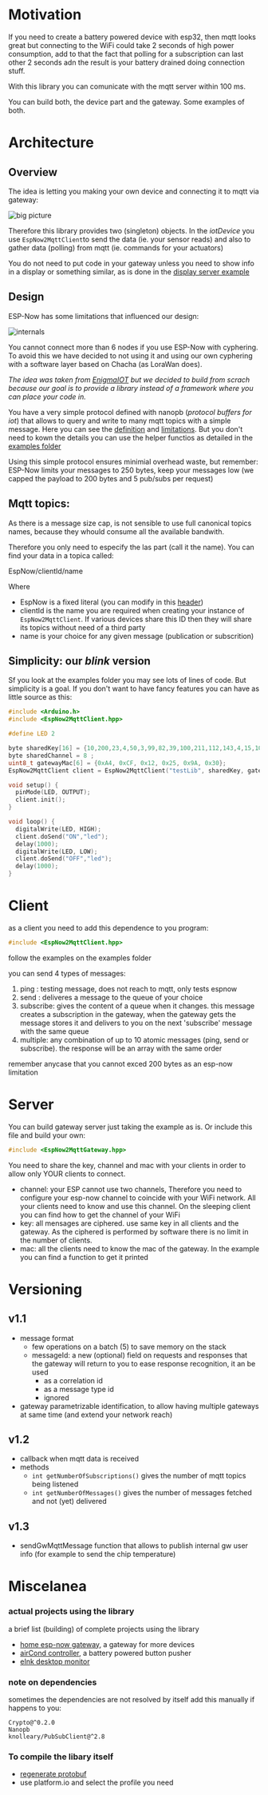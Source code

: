 Motivation
==========

If you need to create a battery powered device with esp32, then mqtt looks great but connecting to the WiFi could take 2 seconds of high power consumption, add to that the fact that polling for a subscription can last other 2 seconds adn the result is your battery drained doing connection stuff.

With this library you can comunicate with the mqtt server within 100 ms. 

You can build both, the device part and the gateway. Some examples of both.

Architecture
============

Overview
--------

The idea is letting you making your own device and connecting it to mqtt via gateway:

![big picture](https://www.plantuml.com/plantuml/png/VP8nJyCm48Nt-nMdR0mPA5iLHPMWOg8WCR0W8MCVgQN45-mpLONuxpXEMhK4rPFzxjtJToUlWYWliMlntJROMotH4u1rGlv3QS90Bh2_dYcB4qMbBYNiRm0S6qBBSaTVLjCtO3gQkvuTES5Ypz6djw42LS0utFvOrg7Vy6xny2boszgav7fsObMMzToGol03C87YLLbEmHFeYN84nQCq4ZTAQAVsU0cughWNoqwrTJtGDvVfxyV8R6WE-FyP4ljyfkfyqicBIrm_Fxrj7by0TClHOC6o9OzTyhmwH9FN7l9snyfP-25cI1_BozmAi29dqY_u1G00 "big picture")

Therefore this library provides two (singleton) objects. In the *iotDevice* you use `EspNow2MqttClient`to send the data (ie. your sensor reads) and also to gather data (polling) from mqtt (ie. commands for your actuators)

You do not need to put code in your gateway unless you need to show info in a display or something similar, as is done in the [display server example](examples/server/server.cpp)

Design
------

ESP-Now has some limitations that influenced our design:

![internals](https://www.plantuml.com/plantuml/png/fP8nJyCm48Lt_ufJbqpjm8YYg1Agc2YLEZ3RZabEScnZNwW2wd_d4gSjHHK3M5vyVkzyxvFNYMIalhE0ZanqqYPHMFDAG1uYDYr1ZT5eGk-448NpjG5jqJY2Jm6yjE-2T-DvayBM7-wUteWU9aKMN8kST7wde2mLEXa7I2QYjFWXnnUg2cIQ947f6sRTIjviJaDdAA86FOIMExWcMxFWOfrRGRbQLLUNHr4SJt4QIUOWXz_oF6R9hK2XL_jU9HrH6PwiOpLOL973vPd62XV-mwBvEukBTPuZi_ZPTpv_1zNCe2PICpieb-VhUzZiTyljyuiG4yR559qplACsYrDo8SxliZLNriRL_EM-0000 "internals")

You cannot connect more than 6 nodes if you use ESP-Now with cyphering. To avoid this we have decided to not using it and using our own cyphering with a software layer based on Chacha (as LoraWan does). 

*The idea was taken from [EnigmaIOT](https://gmag11.github.io/EnigmaIOT/html/index.html) but we decided to build from scrach because our goal is to provide a library instead of a framework where you can place your code in.*

You have a very simple protocol defined with nanopb (*protocol buffers for iot*) that allows to query and write to many mqtt topics with a simple message. Here you can see the [definition](messages.proto) and [limitations](messages.options). But you don't need to kown the details you can use the helper functios as detailed in the [examples folder](examples/client)

Using this simple protocol ensures minimial overhead waste, but remember: ESP-Now limits your messages to 250 bytes, keep your messages low (we capped the payload to 200 bytes and 5 pub/subs per request)

Mqtt topics:
-----------

As there is a message size cap, is not sensible to use full canonical topics names, because they whould consume all the available bandwith.

Therefore you only need to especify the las part (call it the name). You can find your data in a topica called:

EspNow/clientId/name

Where

- EspNow is a fixed literal (you can modify in this [header](src/EspNow2MqttGateway.hpp))
- clientId is the name you are required when creating your instance of `EspNow2MqttClient`. If various devices share this ID then they will share its topics without need of a third party
- name is your choice for any given message (publication or subscrition)


Simplicity: our *blink* version
----------

Sf you look at the examples folder you may see lots of lines of code. But simplicity is a goal. If you don't want to have fancy features you can have as little source as this:

```c++
#include <Arduino.h>
#include <EspNow2MqttClient.hpp>

#define LED 2

byte sharedKey[16] = {10,200,23,4,50,3,99,82,39,100,211,112,143,4,15,106};
byte sharedChannel = 8 ;
uint8_t gatewayMac[6] = {0xA4, 0xCF, 0x12, 0x25, 0x9A, 0x30};
EspNow2MqttClient client = EspNow2MqttClient("testLib", sharedKey, gatewayMac, sharedChannel);

void setup() {
  pinMode(LED, OUTPUT);
  client.init();
}

void loop() {
  digitalWrite(LED, HIGH);
  client.doSend("ON","led");
  delay(1000);
  digitalWrite(LED, LOW);
  client.doSend("OFF","led");
  delay(1000);
}
```


Client
======

as a client you need to add this dependence to you program:

```c++
#include <EspNow2MqttClient.hpp>
```

follow the examples on the examples folder

you can send 4 types of messages:

1. ping : testing message, does not reach to mqtt, only tests espnow
2. send : deliveres a message to the queue of your choice
3. subscribe: gives the content of a queue when it changes. this message creates a subscription in the gateway, when the gateway gets the message stores it and delivers to you on the next 'subscribe' message with the same queue
4. multiple: any combination of up to 10 atomic messages (ping, send or subscribe). the response will be an array with the same order

remember anycase that you cannot exced 200 bytes as an esp-now limitation

Server
======

You can build gateway server just taking the example as is. Or include this file and build your own:

```c++
#include <EspNow2MqttGateway.hpp>
```

You need to share the key, channel and mac with your clients in order to allow only YOUR clients to connect.

- channel: your ESP cannot use two channels, Therefore you need to configure your esp-now channel to coincide with your WiFi network. All your clients need to know and use this channel. On the sleeping client you can find how to get the channel of your WiFi
- key: all mensages are ciphered. use same key in all clients and the gateway. As the ciphered is performed by software there is no limit in the number of clients.
- mac: all the clients need to know the mac of the gateway. In the example you can find a function to get it printed

Versioning
==========

v1.1
----

- message format
  - few operations on a batch (5) to save memory on the stack
  - messageId: a new (optional) field on requests and responses that the gateway will return to you to ease response recognition, it an be used
    - as a correlation id
    - as a message type id
    - ignored
- gateway parametrizable identification, to allow having multiple gateways at same time (and extend your network reach)

v1.2
----

- callback when mqtt data is received
- methods
  - `int getNumberOfSubscriptions()` gives the number of mqtt topics being listened
  - `int getNumberOfMessages()` gives the number of messages fetched and not (yet) delivered

v1.3
---

- sendGwMqttMessage function that allows to publish internal gw user info (for example to send the chip temperature)


Miscelanea
===========

### actual projects using the library

a brief list (building) of complete projects using the library

- [home esp-now gateway](https://bitbucket.org/enrique_vicent/homeespnowgateway/src/master/), a gateway for more devices
- [airCond controller](https://bitbucket.org/enrique_vicent/aire-acondicionado/src/master/), a battery powered button pusher 
- [eInk desktop monitor](https://bitbucket.org/enrique_vicent/statusmonitor)


### note on dependencies

sometimes the dependencies are not resolved by itself add this manually if happens to you:

```
Crypto@^0.2.0
Nanopb
knolleary/PubSubClient@^2.8
```

### To compile the libary itself

+ [regenerate protobuf](documentation/protobuf.md)
+ use platform.io and select the profile you need
